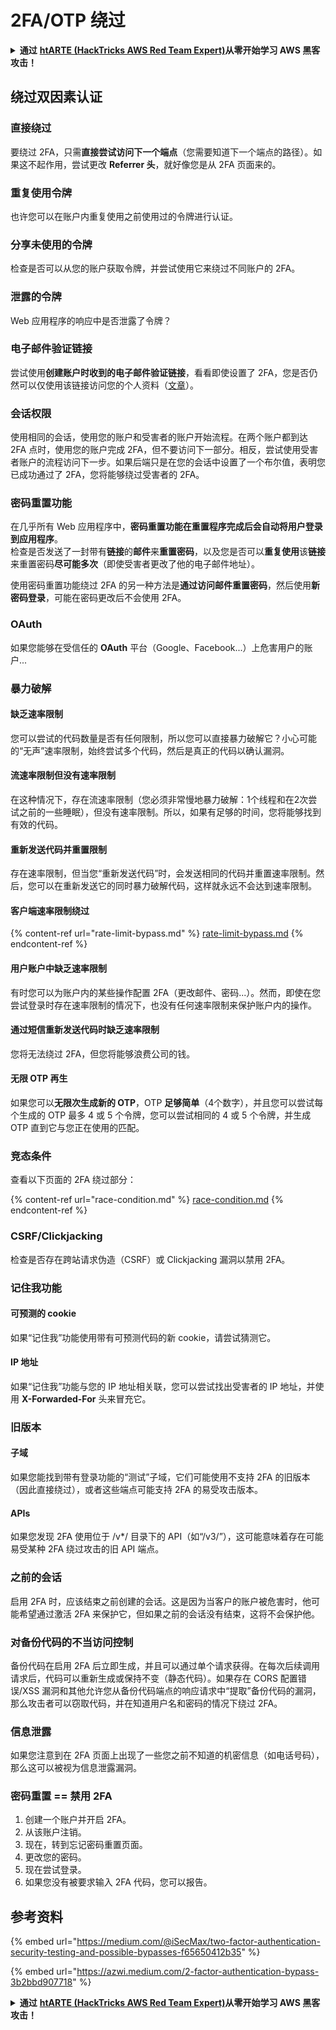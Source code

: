 # 2FA/OTP 绕过

<details>

<summary><strong>通过</strong> <a href="https://training.hacktricks.xyz/courses/arte"><strong>htARTE (HackTricks AWS Red Team Expert)</strong></a><strong>从零开始学习 AWS 黑客攻击！</strong></summary>

支持 HackTricks 的其他方式：

* 如果您想在 **HackTricks** 中看到您的**公司广告**或**下载 HackTricks 的 PDF**，请查看[**订阅计划**](https://github.com/sponsors/carlospolop)！
* 获取[**官方 PEASS & HackTricks 商品**](https://peass.creator-spring.com)
* 发现[**PEASS 家族**](https://opensea.io/collection/the-peass-family)，我们独家的[**NFTs 集合**](https://opensea.io/collection/the-peass-family)
* **加入** 💬 [**Discord 群组**](https://discord.gg/hRep4RUj7f) 或 [**telegram 群组**](https://t.me/peass) 或在 **Twitter** 🐦 上**关注**我 [**@carlospolopm**](https://twitter.com/carlospolopm)**。**
* **通过向** [**HackTricks**](https://github.com/carlospolop/hacktricks) 和 [**HackTricks Cloud**](https://github.com/carlospolop/hacktricks-cloud) github 仓库提交 PR 来分享您的黑客技巧。

</details>

## **绕过双因素认证**

### **直接绕过**

要绕过 2FA，只需**直接尝试访问下一个端点**（您需要知道下一个端点的路径）。如果这不起作用，尝试更改 **Referrer 头**，就好像您是从 2FA 页面来的。

### **重复使用令牌**

也许您可以在账户内重复使用之前使用过的令牌进行认证。

### 分享未使用的令牌

检查是否可以从您的账户获取令牌，并尝试使用它来绕过不同账户的 2FA。

### 泄露的令牌

Web 应用程序的响应中是否泄露了令牌？

### 电子邮件验证链接

尝试使用**创建账户时收到的电子邮件验证链接**，看看即使设置了 2FA，您是否仍然可以仅使用该链接访问您的个人资料（[文章](https://srahulceh.medium.com/behind-the-scenes-of-a-security-bug-the-perils-of-2fa-cookie-generation-496d9519771b)）。

### 会话权限

使用相同的会话，使用您的账户和受害者的账户开始流程。在两个账户都到达 2FA 点时，使用您的账户完成 2FA，但不要访问下一部分。相反，尝试使用受害者账户的流程访问下一步。如果后端只是在您的会话中设置了一个布尔值，表明您已成功通过了 2FA，您将能够绕过受害者的 2FA。

### **密码重置功能**

在几乎所有 Web 应用程序中，**密码重置功能在重置程序完成后会自动将用户登录到应用程序**。\
检查是否发送了一封带有**链接**的**邮件**来**重置密码**，以及您是否可以**重复使用**该**链接**来重置密码**尽可能多次**（即使受害者更改了他的电子邮件地址）。

使用密码重置功能绕过 2FA 的另一种方法是**通过访问邮件重置密码**，然后使用**新密码登录**，可能在密码更改后不会使用 2FA。

### OAuth

如果您能够在受信任的 **OAuth** 平台（Google、Facebook...）上危害用户的账户...

### 暴力破解

#### 缺乏速率限制

您可以尝试的代码数量是否有任何限制，所以您可以直接暴力破解它？小心可能的“无声”速率限制，始终尝试多个代码，然后是真正的代码以确认漏洞。

#### 流速率限制但没有速率限制

在这种情况下，存在流速率限制（您必须非常慢地暴力破解：1个线程和在2次尝试之前的一些睡眠），但没有速率限制。所以，如果有足够的时间，您将能够找到有效的代码。

#### 重新发送代码并重置限制

存在速率限制，但当您“重新发送代码”时，会发送相同的代码并重置速率限制。然后，您可以在重新发送它的同时暴力破解代码，这样就永远不会达到速率限制。

#### 客户端速率限制绕过

{% content-ref url="rate-limit-bypass.md" %}
[rate-limit-bypass.md](rate-limit-bypass.md)
{% endcontent-ref %}

#### 用户账户中缺乏速率限制

有时您可以为账户内的某些操作配置 2FA（更改邮件、密码...）。然而，即使在您尝试登录时存在速率限制的情况下，也没有任何速率限制来保护账户内的操作。

#### 通过短信重新发送代码时缺乏速率限制

您将无法绕过 2FA，但您将能够浪费公司的钱。

#### 无限 OTP 再生

如果您可以**无限次生成新的 OTP**，OTP **足够简单**（4个数字），并且您可以尝试每个生成的 OTP 最多 4 或 5 个令牌，您可以尝试相同的 4 或 5 个令牌，并生成 OTP 直到它与您正在使用的匹配。

### 竞态条件

查看以下页面的 2FA 绕过部分：

{% content-ref url="race-condition.md" %}
[race-condition.md](race-condition.md)
{% endcontent-ref %}

### CSRF/Clickjacking

检查是否存在跨站请求伪造（CSRF）或 Clickjacking 漏洞以禁用 2FA。

### 记住我功能

#### 可预测的 cookie

如果“记住我”功能使用带有可预测代码的新 cookie，请尝试猜测它。

#### IP 地址

如果“记住我”功能与您的 IP 地址相关联，您可以尝试找出受害者的 IP 地址，并使用 **X-Forwarded-For** 头来冒充它。

### 旧版本

#### 子域

如果您能找到带有登录功能的“测试”子域，它们可能使用不支持 2FA 的旧版本（因此直接绕过），或者这些端点可能支持 2FA 的易受攻击版本。

#### APIs

如果您发现 2FA 使用位于 /v\*/ 目录下的 API（如“/v3/”），这可能意味着存在可能易受某种 2FA 绕过攻击的旧 API 端点。

### 之前的会话

启用 2FA 时，应该结束之前创建的会话。这是因为当客户的账户被危害时，他可能希望通过激活 2FA 来保护它，但如果之前的会话没有结束，这将不会保护他。

### 对备份代码的不当访问控制

备份代码在启用 2FA 后立即生成，并且可以通过单个请求获得。在每次后续调用请求后，代码可以重新生成或保持不变（静态代码）。如果存在 CORS 配置错误/XSS 漏洞和其他允许您从备份代码端点的响应请求中“提取”备份代码的漏洞，那么攻击者可以窃取代码，并在知道用户名和密码的情况下绕过 2FA。

### 信息泄露

如果您注意到在 2FA 页面上出现了一些您之前不知道的机密信息（如电话号码），那么这可以被视为信息泄露漏洞。

### **密码重置 == 禁用 2FA**

1. 创建一个账户并开启 2FA。
2. 从该账户注销。
3. 现在，转到忘记密码重置页面。
4. 更改您的密码。
5. 现在尝试登录。
6. 如果您没有被要求输入 2FA 代码，您可以报告。

## 参考资料

{% embed url="https://medium.com/@iSecMax/two-factor-authentication-security-testing-and-possible-bypasses-f65650412b35" %}

{% embed url="https://azwi.medium.com/2-factor-authentication-bypass-3b2bbd907718" %}

<details>

<summary><strong>通过</strong> <a href="https://training.hacktricks.xyz/courses/arte"><strong>htARTE (HackTricks AWS Red Team Expert)</strong></a><strong>从零开始学习 AWS 黑客攻击！</strong></summary>

支持 HackTricks 的其他方式：

* 如果您想在 **HackTricks** 中看到您的**公司广告**或**下载 HackTricks 的 PDF**，请查看[**订阅计划**](https://github.com/sponsors/carlospolop)！
* 获取[**官方 PEASS & HackTricks 商品**](https://peass.creator-spring.com)
* 发现[**PEASS 家族**](https://opensea.io/collection/the-peass-family)，我们独家的[**NFTs 集合**](https://opensea.io/collection/the-peass-family)
* **加入** 💬 [**Discord 群组**](https://discord.gg/hRep4RUj7f) 或 [**telegram 群组**](https://t.me/peass) 或在 **Twitter** 🐦 上**关注**我 [**@carlospolopm**](https://twitter.com/carlospolopm)**。**
* **通过向** [**HackTricks**](https://github.com/carlospolop/hacktricks) 和 [**HackTricks Cloud**](https://github.com/carlospolop/hacktricks-cloud) github 仓库提交 PR 来分享您的黑客技巧。

</details>
